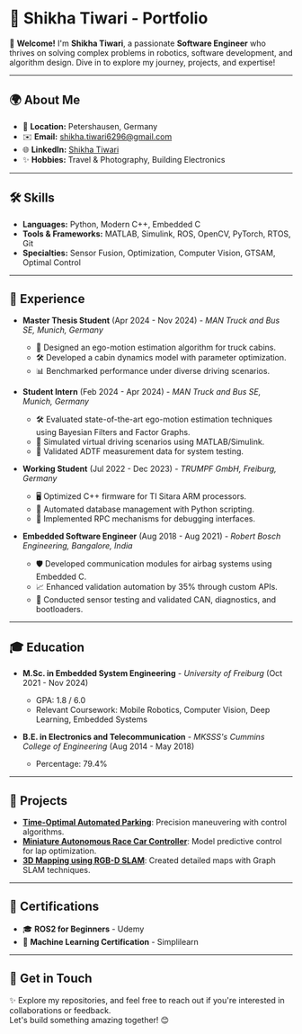 # 🌟 Shikha Tiwari - Portfolio

👋 **Welcome!** I'm **Shikha Tiwari**, a passionate **Software Engineer** who thrives on solving complex problems in robotics, software development, and algorithm design. Dive in to explore my journey, projects, and expertise!

---

## 🌍 About Me

- 🏡 **Location:** Petershausen, Germany
- ✉️ **Email:** [shikha.tiwari6296@gmail.com](mailto:shikha.tiwari6296@gmail.com)
- 🌐 **LinkedIn:** [Shikha Tiwari](https://www.linkedin.com/in/shikha-tiwari-6ab48613b/)
- ✨ **Hobbies:** Travel & Photography, Building Electronics

---

## 🛠️ Skills

- **Languages:** Python, Modern C++, Embedded C
- **Tools & Frameworks:** MATLAB, Simulink, ROS, OpenCV, PyTorch, RTOS, Git
- **Specialties:** Sensor Fusion, Optimization, Computer Vision, GTSAM, Optimal Control

---

## 💼 Experience

- **Master Thesis Student** (Apr 2024 - Nov 2024) - *MAN Truck and Bus SE, Munich, Germany*  
  - 🚚 Designed an ego-motion estimation algorithm for truck cabins.
  - 🛠️ Developed a cabin dynamics model with parameter optimization.
  - 📊 Benchmarked performance under diverse driving scenarios.

- **Student Intern** (Feb 2024 - Apr 2024) - *MAN Truck and Bus SE, Munich, Germany*  
  - 🛠️ Evaluated state-of-the-art ego-motion estimation techniques using Bayesian Filters and Factor Graphs.
  - 🚗 Simulated virtual driving scenarios using MATLAB/Simulink.
  - 🧪 Validated ADTF measurement data for system testing.

- **Working Student** (Jul 2022 - Dec 2023) - *TRUMPF GmbH, Freiburg, Germany*  
  - 🖥️ Optimized C++ firmware for TI Sitara ARM processors.
  - 🔄 Automated database management with Python scripting.
  - 🔧 Implemented RPC mechanisms for debugging interfaces.

- **Embedded Software Engineer** (Aug 2018 - Aug 2021) - *Robert Bosch Engineering, Bangalore, India*  
  - 🛡️ Developed communication modules for airbag systems using Embedded C.
  - 📈 Enhanced validation automation by 35% through custom APIs.
  - 🧪 Conducted sensor testing and validated CAN, diagnostics, and bootloaders.

---

## 🎓 Education

- **M.Sc. in Embedded System Engineering** - *University of Freiburg* (Oct 2021 - Nov 2024)  
  - GPA: 1.8 / 6.0  
  - Relevant Coursework: Mobile Robotics, Computer Vision, Deep Learning, Embedded Systems

- **B.E. in Electronics and Telecommunication** - *MKSSS's Cummins College of Engineering* (Aug 2014 - May 2018)  
  - Percentage: 79.4%

---

## 🚀 Projects

- **[Time-Optimal Automated Parking](https://github.com/shikha6926/Automated-Parallel-Parking)**: Precision maneuvering with control algorithms.  
- **[Miniature Autonomous Race Car Controller](https://github.com/shikha6926/Race_Car_MPCC_Controller)**: Model predictive control for lap optimization.  
- **[3D Mapping using RGB-D SLAM](https://github.com/shikha6926/RGBD-SLAM-FreiCAR-LAB)**: Created detailed maps with Graph SLAM techniques.  

---

## 📜 Certifications

- 🎓 **ROS2 for Beginners** - Udemy
- 🤖 **Machine Learning Certification** - Simplilearn

---

## 🤝 Get in Touch

✨ Explore my repositories, and feel free to reach out if you're interested in collaborations or feedback.  
Let's build something amazing together! 😊
